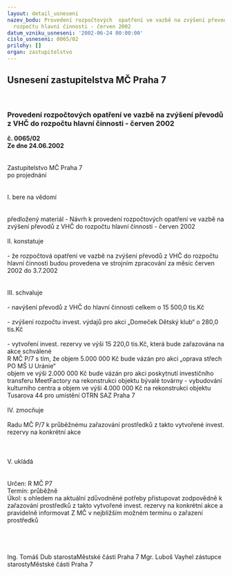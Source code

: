 ```yaml
---
layout: detail_usneseni
nazev_bodu: Provedení rozpočtových  opatření ve vazbě na zvýšení převodů z VHČ do
  rozpočtu hlavní činnosti - červen 2002
datum_vzniku_usneseni: '2002-06-24 00:00:00'
cislo_usneseni: 0065/02
prilohy: []
organ: zastupitelstvo
---
```

<div id="ucUsn_pList" class="usn">
	<span><h2>Usnesení zastupitelstva MČ Praha 7 </h2>
<br></span><div class="standBody">
<span><h3>Provedení rozpočtových  opatření ve vazbě na zvýšení převodů z VHČ do rozpočtu hlavní činnosti - červen 2002</h3></span><div class="center">
		<strong>č. 0065/02</strong><br>
	</div>
<div class="center">
		<strong>Ze dne 24.06.2002</strong><br><br>
	</div>
<br>Zastupitelstvo MČ Praha 7<br>po projednání<br><br><br>I.	bere na vědomí<br><br> <br>předložený materiál - Návrh k provedení rozpočtových  opatření ve vazbě na zvýšení převodů z VHČ do rozpočtu hlavní činnosti - červen 2002<br><br>II.	konstatuje<br><br>- že rozpočtová opatření ve vazbě na zvýšení převodů z VHČ do rozpočtu hlavní činnosti budou provedena ve strojním zpracování za měsíc červen 2002 do 3.7.2002<br><br><br>III.	schvaluje <br><br>-  navýšení převodů z VHČ do hlavní činnosti celkem o 15 500,0 tis.Kč<br><br>- zvýšení rozpočtu invest. výdajů  pro akci „Domeček Dětský klub“ o 280,0 tis.Kč<br><br>- vytvoření invest.  rezervy ve výši 15 220,0 tis.Kč, která bude zařazována na akce schválené <br>R MČ P/7  s tím, že objem 5.000 000 Kč bude vázán   pro akci „oprava střech PO MŠ U Uránie“ <br>objem ve výši 2.000 000 Kč bude vázán pro akci poskytnutí investičního transferu MeetFactory na rekonstrukci objektu bývalé továrny - vybudování kulturního centra a objem ve výši 4.000 000 Kč na rekonstrukci objektu Tusarova 44 pro umístění OTRN SAZ Praha 7<br><br>IV.	zmocňuje <br><br>Radu MČ P/7 k  průběžnému zařazování prostředků z takto vytvořené invest. rezervy na konkrétní akce<br><br><br><br>V.         ukládá <br><br> <br>Určen:	R MČ P7<br>Termín: průběžně<br>Úkol:	s ohledem na aktuální zdůvodněné potřeby přistupovat zodpovědně k zařazování prostředků z takto vytvořené invest. rezervy na konkrétní akce a pravidelně informovat Z MČ v nejbližším možném termínu o zařazení prostředků<br> <br><br><br>	<br>Ing. Tomáš Dub starostaMěstské části Praha 7	Mgr. Luboš Vayhel zástupce starostyMěstské části Praha 7<br>	<br><br>
</div>
</div>